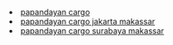 <li><a href="https://www.papandayancargo.com/" rel="nofollow">papandayan cargo</a></li>
<li><a href="https://www.papandayancargo.com/ekspedisi-jakarta-makassar/" rel="nofollow">papandayan cargo jakarta makassar</a></li>
<li><a href="https://www.papandayancargo.com/ekspedisi-surabaya-makassar/" rel="nofollow">papandayan cargo surabaya makassar</a></li>
